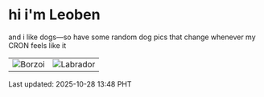 # hi i'm Leoben

and i like dogs—so have some random dog pics that change whenever my CRON feels like it

|  |  |
|--------|----------|
| ![Borzoi](https://random-dog-vercel.vercel.app/api/random-borzoi?v=1761630532) | ![Labrador](https://random-dog-vercel.vercel.app/api/random-labrador?v=1761630532) |

Last updated: 2025-10-28 13:48 PHT
